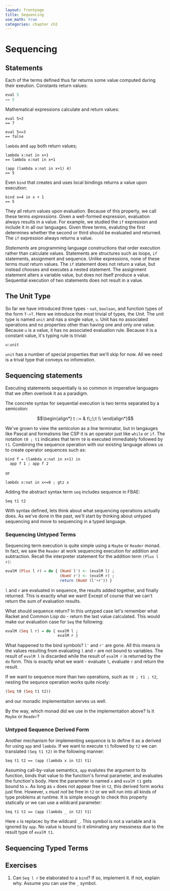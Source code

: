 ```yaml
---
layout: frontpage
title: Sequencing
use_math: true
categories: chapter ch2
---
```


# Sequencing

## Statements

Each of the terms defined thus far returns some value computed during their exeution.  Constants return values:

```haskell
eval 5
== 5
```

Mathematical expressions calculate and return values:

```text
eval 5+2
== 7
```

```text
eval 5<=3
== false
```

`lambda` and `app` both return values;

```text
lambda x:nat in x+1
== lambda x:nat in x+1
```

```text
(app (lambda x:nat in x+1) 4)
== 5
```

Even `bind` that creates and uses local bindings returns a value upon execution:

```text
bind x=4 in x + 1
== 5
```

They all return values upon evaluation.  Because of this property, we call these terms _expressions_.  Given a well-formed expression, evaluation always results in a value.  For example, we studied the `if` expression and include it in all our languages.  Given three terms, evaluting the first determines whether the second or third should be evaluated and returned.  The `if` expression always returns a value.

_Statements_ are programming language constructions that order execution rather than calculate values.  Statements are structures such as loops, `if` statements, assignment and sequence.  Unlike expressions, none of these terms must return values.  The `if` statement does not return a value, but instead chooses and executes a nested statement.  The assignment statement alters a variable value, but does not itself produce a value.  Sequential execution of two statements does not result in a value.

## The Unit Type

So far we have introduced three types - `nat`, `boolean`, and function types of the form `T->T`.  Here we introduce the most trivial of types, the _Unit_.  The unit type is named `unit` and nas a single value, `u`.  Unit has no associated operations and no properties other than having one and only one value.  Because `u` is a value, it has no associated evaluation rule.  Because it is a constant value, it's typing rule is trivial:

```text
u:unit
```

`unit` has a number of special properties that we'll skip for now.  All we need is a trival type that conveys no infomration.

## Sequencing statements

Executing statements sequentially is so common in imperative languages that we often overlook it as a paradigm.

The concrete syntax for sequential execution is two terms separated by a semicolon:

$$\begin{align*}
t ::= & t\;;\;t \\
\end{align*}$$

We've grown to view the semicolon as a line terminator, but in langauges like Pascal and formalisms like CSP it is an operator just like `while` or `if`.  The notation `t0 ; t1` indicates that term `t0` is executed immediately followed by `t1`.  Combining the sequence operation with our existing language allows us to create operator sequences such as:

```text
bind f = (lambda x:nat in x+1) in
  app f 1 ; app f 2
```
or

```text
lambds x:nat in x<=0 ; gtz x
```

Adding the abstract syntax term `seq` includes sequence in FBAE:

```text
Seq t1 t2
```

With syntax defined, lets think about what sequencing operations actually does.  As we've done in the past, we'll start by thinking about untyped sequencing and move to sequencing in a typed language.

### Sequencing Untyped Terms

Sequencing term execution is quite simple using  a `Maybe` or `Reader` monad. In fact, we saw the `Reader` at work sequencing execution for addition and subtraction.  Recall the interpreter statement for the addition term `(Plus l r)`:

```haskell
evalM (Plus l r) = do { (NumV l') <- (evalM l) ;
                        (NumV r') <- (evalM r) ;
                        return (NumV (l'+r')) }
```

`l` and `r` are evaluated in sequence, the results added together, and finally returned.  This is exactly what we want!  Except of course that we can't return the sum of evaluation results.

What should sequence return?  In this untyped case let's remember what Racket and Common Lisp do - return the last value calculated.  This would make our evaluation case for `Seq` the following:

```haskell
evalM (Seq l r) = do { evalM l ;
                       evalM r }
```

What happened to the bind symbols?  `l'` and `r'` are gone.  All this means is the values resulting from evaluating `l` and `r` are not bound to variables.  The result of `evalM l` is discarded while the result of `evalM r` is returned by the `do` form.  This is exactly what we want - evaluate `l`, evaluate `r` and return the result.

If we want to sequence more than two operations, such as `t0 ; t1 ; t2`, nesting the sequnce operation works quite nicely:

```haskell
(Seq t0 (Seq t1 t2))
```

and our monadic implementaiton serves us well.

By the way, which monad did we use in the implementation above?  Is it `Maybe` or `Reader`?

### Untyped Sequence Derived Form

Another mechanism for implementing sequence is to define it as a derived for using `app` and `lambda`.  If we want to execute `t1` followed by `t2` we can translated `(Seq t1 t2)` in the following manner:

```text
Seq t1 t2 == (app (lambda x in t2) t1)
```

Assuming call-by-value semantics, `app` evalutes the argument to its function, binds that value to the function's formal parameter, and evaluates the function's body.  Here the parameter is named `x` and `evalM t1` gets bound to `x`.  As long as `x` does not appear free in `t2`, this derived form works just fine.  However, `x` _must not_ be free in `t2` or we will run into all kinds of type problems at runtime.  It is simple enough to check this property statically or we can use a wildcard parameter:

```text
Seq t1 t2 == (app (lambda _ in t2) t1)
```

Here `x` is replacec by the wildcard `_`.  This symbol is not a variable and is ignored by `app`.  No value is bound to it eliminating any messiness due to the result type of `evalM t1`.

## Sequencing Typed Terms



## Exercises

1. Can `Seq l r` be elaborated to a `bind`?  If so, implement it.  If not, explain why.  Assume you can use the `_` symbol.

